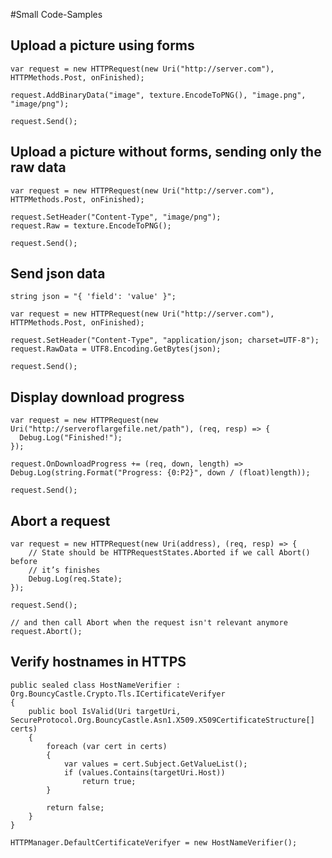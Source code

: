 #Small Code-Samples

## Upload a picture using forms

```language-csharp
var request = new HTTPRequest(new Uri("http://server.com"), HTTPMethods.Post, onFinished);

request.AddBinaryData("image", texture.EncodeToPNG(), "image.png", "image/png");

request.Send();
```

## Upload a picture without forms, sending only the raw data

```language-csharp
var request = new HTTPRequest(new Uri("http://server.com"), HTTPMethods.Post, onFinished);

request.SetHeader("Content-Type", "image/png");
request.Raw = texture.EncodeToPNG();

request.Send();
```

## Send json data

```language-csharp
string json = "{ 'field': 'value' }";

var request = new HTTPRequest(new Uri("http://server.com"), HTTPMethods.Post, onFinished);

request.SetHeader("Content-Type", "application/json; charset=UTF-8");
request.RawData = UTF8.Encoding.GetBytes(json);

request.Send();
```

## Display download progress

```language-csharp
var request = new HTTPRequest(new Uri("http://serveroflargefile.net/path"), (req, resp) => {
  Debug.Log("Finished!");
});

request.OnDownloadProgress += (req, down, length) => Debug.Log(string.Format("Progress: {0:P2}", down / (float)length));

request.Send();
```

## Abort a request

```language-csharp
var request = new HTTPRequest(new Uri(address), (req, resp) => {
	// State should be HTTPRequestStates.Aborted if we call Abort() before
	// it’s finishes
	Debug.Log(req.State);
});

request.Send();

// and then call Abort when the request isn't relevant anymore
request.Abort();
```

## Verify hostnames in HTTPS

```language-csharp
public sealed class HostNameVerifier : Org.BouncyCastle.Crypto.Tls.ICertificateVerifyer
{
    public bool IsValid(Uri targetUri, SecureProtocol.Org.BouncyCastle.Asn1.X509.X509CertificateStructure[] certs)
    {
        foreach (var cert in certs)
        {
            var values = cert.Subject.GetValueList();
            if (values.Contains(targetUri.Host))
                return true;
        }
 
        return false;
    }
}

HTTPManager.DefaultCertificateVerifyer = new HostNameVerifier();
```